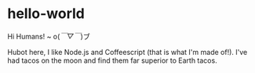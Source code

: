 # hello-world

Hi Humans! ~ o(*￣▽￣*)ブ

Hubot here, I like Node.js and Coffeescript (that is what I'm made of!).
I've had tacos on the moon and find them far superior to Earth tacos.
